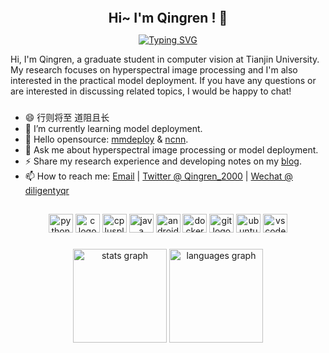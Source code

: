 <br clear="both">

<h2 align="center" style="margin: 10px; padding: 0px;">Hi~ I'm Qingren ! 👋</h2>

<p align="center">
<a href="https://git.io/typing-svg"><img src="https://readme-typing-svg.herokuapp.com?font=Fira+Code&pause=1000&color=1E90FF&center=true&vCenter=true&repeat=false&width=435&lines=A+Computer+Vision+Developer" alt="Typing SVG" /></a>
</p>

<p align="left">Hi, I'm Qingren, a graduate student in computer vision at Tianjin University. My research focuses on hyperspectral image processing and I'm also interested in the practical model deployment.  If you have any questions or are interested in discussing related topics, I would be happy to chat!</p>

###

- 😄 行则将至 道阻且长
- 🌱 I’m currently learning model deployment.
- 👯 Hello opensource: [mmdeploy](https://github.com/open-mmlab/mmdeploy) & [ncnn](https://github.com/Tencent/ncnn).
- 💬 Ask me about hyperspectral image processing or model deployment.
- ⚡ Share my research experience and developing notes on my [blog](http://qingrenn.site).
- 📫 How to reach me: [Email](yaoqingrenrobin@gmail.com) | [Twitter @ Qingren_2000](https://twitter.com/Qingren_2000) | [Wechat @ diligentyqr]()

##

<div align="center">
  <img src="https://cdn.jsdelivr.net/gh/devicons/devicon/icons/python/python-original.svg" height="30" width="39" alt="python logo"  />
  <img src="https://cdn.jsdelivr.net/gh/devicons/devicon/icons/c/c-original.svg" height="30" width="39" alt="c logo"  />
  <img src="https://cdn.jsdelivr.net/gh/devicons/devicon/icons/cplusplus/cplusplus-original.svg" height="30" width="39" alt="cplusplus logo"  />
  <img src="https://cdn.jsdelivr.net/gh/devicons/devicon/icons/java/java-original.svg" height="30" width="39" alt="java logo"  />
  <img src="https://cdn.jsdelivr.net/gh/devicons/devicon/icons/android/android-original.svg" height="30" width="39" alt="android logo"  />
  <img src="https://cdn.jsdelivr.net/gh/devicons/devicon/icons/docker/docker-original.svg" height="30" width="39" alt="docker logo"  />
  <img src="https://cdn.jsdelivr.net/gh/devicons/devicon/icons/git/git-original.svg" height="30" width="39" alt="git logo"  />
  <img src="https://cdn.jsdelivr.net/gh/devicons/devicon/icons/ubuntu/ubuntu-plain.svg" height="30" width="39" alt="ubuntu logo"  />
  <img src="https://cdn.jsdelivr.net/gh/devicons/devicon/icons/vscode/vscode-original.svg" height="30" width="39" alt="vscode logo"  />
</div>

###

<div align="center">
  <img src="https://github-readme-stats.vercel.app/api?hide_title=false&hide_rank=true&show_icons=true&include_all_commits=true&count_private=true&disable_animations=false&theme=github_dark&locale=en&hide_border=false&custom_title=Stats&username=Qingrenn" height="150" alt="stats graph"  />
  <img src="https://github-readme-stats.vercel.app/api/top-langs?locale=en&hide_title=false&layout=compact&card_width=320&langs_count=4&theme=github_dark&hide_border=false&custom_title=Languages&exclude_repo=Quadrotor,netlify-blog,qingrenn.github.io&hide=jupyter%20notebook&username=Qingrenn" height="150" alt="languages graph"  />
</div>

###


<!--
**Qingrenn/Qingrenn** is a ✨ _special_ ✨ repository because its `README.md` (this file) appears on your GitHub profile.



Here are some ideas to get you started:

- 🔭 I’m currently working on ...
- 🌱 I’m currently learning ...
- 👯 I’m looking to collaborate on ...
- 🤔 I’m looking for help with ...
- 💬 Ask me about ...
- 📫 How to reach me: ...
- 😄 Pronouns: ...
- ⚡ Fun fact: ...
-->

